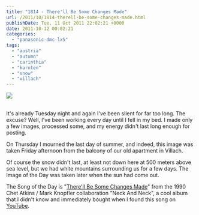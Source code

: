 ```yaml
---
title: "1814 - There'll Be Some Changes Made"
url: /2011/10/1814-therell-be-some-changes-made.html
publishDate: Tue, 11 Oct 2011 22:02:21 +0000
date: 2011-10-12 00:02:21
categories: 
  - "panasonic-dmc-lx5"
tags: 
  - "austria"
  - "autumn"
  - "carinthia"
  - "karnten"
  - "snow"
  - "villach"
---
```

<div class="container">
<div class="center"><a target="_blank" href="https://d25zfm9zpd7gm5.cloudfront.net/1200x1200/2011/20111007_170528_ps.jpg"><img src="https://d25zfm9zpd7gm5.cloudfront.net/0600x0600/2011/20111007_170528_ps.jpg" /></a></div>
</div>
<br />

It's already Tuesday night and again I've been silent for far too long. The excuse? Well, I've been working every day until I fell in my bed. I made only a few images, processed some, and my energy didn't last long enough for posting. 

<a target="_blank" href="https://d25zfm9zpd7gm5.cloudfront.net/1200x1200/2011/20111007_143156_ps.jpg"><img style="margin: 0pt 0px 0pt 10px; float: right;" src="https://d25zfm9zpd7gm5.cloudfront.net/0150x0150/2011/20111007_143156_ps.jpg" alt="" border="0" /></a> On Thursday I mourned the last day of summer, and indeed, this image was taken Friday afternoon from the balcony of our old apartment in Villach. 

 Of course the snow didn't last, at least not down here at 500 meters above sea level, but we had white mountains surrounding us for a few days. The Image of the Day was taken later when the sun had come out.

The Song of the Day is "<a href="http://www.lyricsmode.com/lyrics/a/atkins_chet/therell_be_some_changes_made.html" target="_blank">There'll Be Some Changes Made</a>" from the 1990 Chet Atkins / Mark Knopfler collaboration "Neck And Neck", a cool album that I didn't know and immediately bought when I found this song on <a href="http://www.youtube.com/watch?v=tIKt_WQHia8" target="_blank">YouTube</a>.
